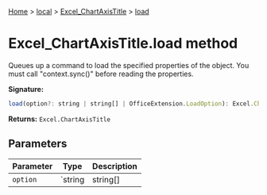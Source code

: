 [Home](./index) &gt; [local](local.md) &gt; [Excel\_ChartAxisTitle](local.excel_chartaxistitle.md) &gt; [load](local.excel_chartaxistitle.load.md)

# Excel\_ChartAxisTitle.load method

Queues up a command to load the specified properties of the object. You must call "context.sync()" before reading the properties.

**Signature:**
```javascript
load(option?: string | string[] | OfficeExtension.LoadOption): Excel.ChartAxisTitle;
```
**Returns:** `Excel.ChartAxisTitle`

## Parameters

|  Parameter | Type | Description |
|  --- | --- | --- |
|  `option` | `string | string[] | OfficeExtension.LoadOption` |  |

